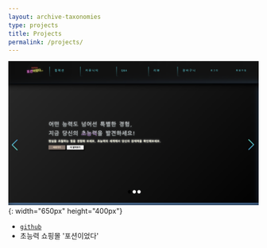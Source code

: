 ```yaml
---
layout: archive-taxonomies
type: projects
title: Projects
permalink: /projects/
---
```


![image](potion.png){: width="650px" height="400px"}
- [`github`](https://github.com/three-team1/main/tree/main)
- 초능력 쇼핑몰 '포션이었다'